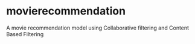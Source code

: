# movierecommendation
A movie recommendation model using Collaborative filtering and Content Based Filtering
